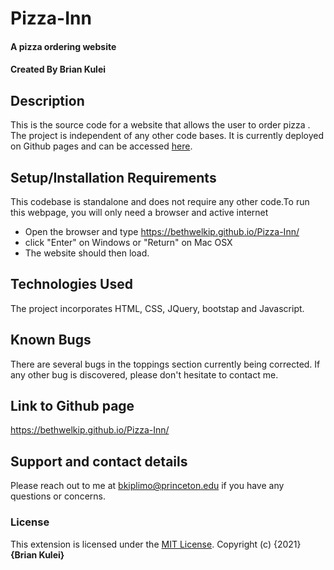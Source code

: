 # Pizza-Inn
#### A pizza ordering website
#### Created By **Brian Kulei**
## Description
This is the source code for a website that allows the user to order pizza . The project is independent of any other code bases. It is currently deployed on Github pages and can be accessed [here](https://bethwelkip.github.io/Pizza-Inn/).
## Setup/Installation Requirements
This codebase is standalone and does not require any other code.To run this webpage, you will only need a browser and active internet
* Open the browser and type https://bethwelkip.github.io/Pizza-Inn/
* click "Enter" on Windows or "Return" on Mac OSX
* The website should then load.
## Technologies Used
The project incorporates HTML, CSS, JQuery, bootstap and Javascript.
## Known Bugs
There are several bugs in the toppings section currently being corrected. If any other bug is discovered, please don't hesitate to contact me.
## Link to Github page
https://bethwelkip.github.io/Pizza-Inn/
## Support and contact details
Please reach out to me at bkiplimo@princeton.edu if you have any questions
or concerns.
### License
This extension is licensed under the [MIT License](LICENSE).
Copyright (c) {2021} **{Brian Kulei}**
